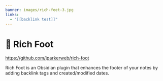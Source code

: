 ```yaml
---
banner: images/rich-feet-3.jpg
links:
  - "[[backlink test]]"
---
```


# 🦶 Rich Foot
https://github.com/jparkerweb/rich-foot

Rich Foot is an Obsidian plugin that enhances the footer of your notes by adding backlink tags and created/modified dates.

